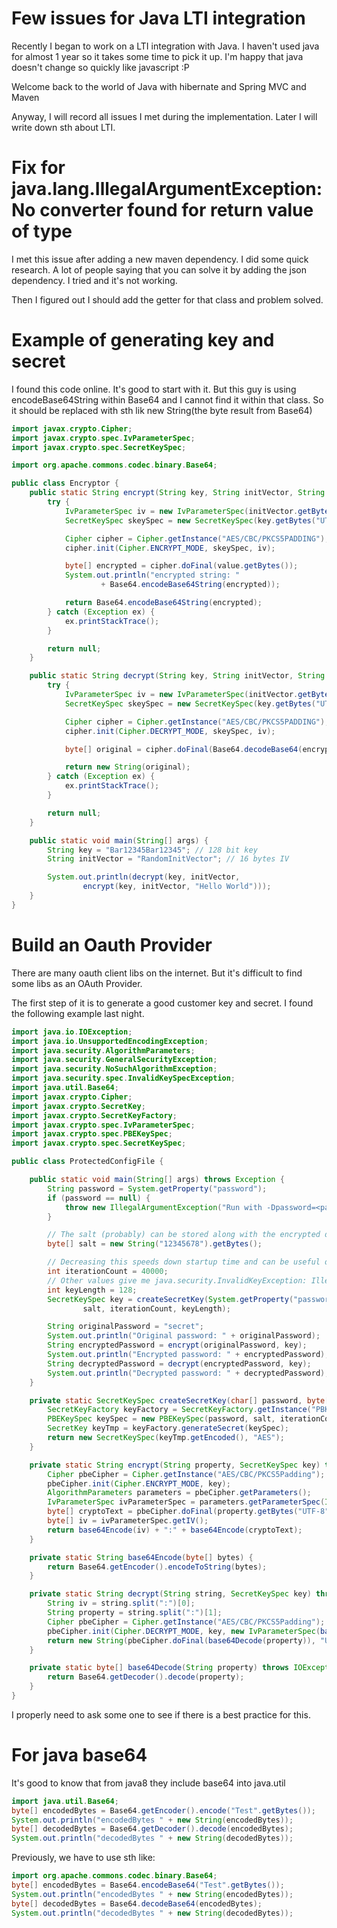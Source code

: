 # Few issues for Java LTI integration

Recently I began to work on a LTI integration with Java. I haven't used java for almost 1 year so it takes some time to pick it up. I'm happy that java doesn't change so quickly like javascript :P  

Welcome back to the world of Java with hibernate and Spring MVC and Maven

Anyway, I will record all issues I met during the implementation. Later I will write down sth about LTI.


# Fix for java.lang.IllegalArgumentException: No converter found for return value of type


I met this issue after adding a new maven dependency. I did some quick research. A lot of people saying that you can solve it by adding the json dependency. I tried and it's not working.

Then I figured out I should add the getter for that class and problem solved.

# Example of generating key and secret

I found this code online. It's good to start with it. But this guy is using encodeBase64String within Base64 and I cannot find it within that class. So it should be replaced with sth lik new String(the byte result from Base64)

```java
import javax.crypto.Cipher;
import javax.crypto.spec.IvParameterSpec;
import javax.crypto.spec.SecretKeySpec;

import org.apache.commons.codec.binary.Base64;

public class Encryptor {
    public static String encrypt(String key, String initVector, String value) {
        try {
            IvParameterSpec iv = new IvParameterSpec(initVector.getBytes("UTF-8"));
            SecretKeySpec skeySpec = new SecretKeySpec(key.getBytes("UTF-8"), "AES");

            Cipher cipher = Cipher.getInstance("AES/CBC/PKCS5PADDING");
            cipher.init(Cipher.ENCRYPT_MODE, skeySpec, iv);

            byte[] encrypted = cipher.doFinal(value.getBytes());
            System.out.println("encrypted string: "
                    + Base64.encodeBase64String(encrypted));

            return Base64.encodeBase64String(encrypted);
        } catch (Exception ex) {
            ex.printStackTrace();
        }

        return null;
    }

    public static String decrypt(String key, String initVector, String encrypted) {
        try {
            IvParameterSpec iv = new IvParameterSpec(initVector.getBytes("UTF-8"));
            SecretKeySpec skeySpec = new SecretKeySpec(key.getBytes("UTF-8"), "AES");

            Cipher cipher = Cipher.getInstance("AES/CBC/PKCS5PADDING");
            cipher.init(Cipher.DECRYPT_MODE, skeySpec, iv);

            byte[] original = cipher.doFinal(Base64.decodeBase64(encrypted));

            return new String(original);
        } catch (Exception ex) {
            ex.printStackTrace();
        }

        return null;
    }

    public static void main(String[] args) {
        String key = "Bar12345Bar12345"; // 128 bit key
        String initVector = "RandomInitVector"; // 16 bytes IV

        System.out.println(decrypt(key, initVector,
                encrypt(key, initVector, "Hello World")));
    }
}
```

# Build an Oauth Provider

There are many oauth client libs on the internet. But it's difficult to find some libs as an OAuth Provider.

The first step of it is to generate a good customer key and secret. I found the following example last night.


```java
import java.io.IOException;
import java.io.UnsupportedEncodingException;
import java.security.AlgorithmParameters;
import java.security.GeneralSecurityException;
import java.security.NoSuchAlgorithmException;
import java.security.spec.InvalidKeySpecException;
import java.util.Base64;
import javax.crypto.Cipher;
import javax.crypto.SecretKey;
import javax.crypto.SecretKeyFactory;
import javax.crypto.spec.IvParameterSpec;
import javax.crypto.spec.PBEKeySpec;
import javax.crypto.spec.SecretKeySpec;

public class ProtectedConfigFile {

    public static void main(String[] args) throws Exception {
        String password = System.getProperty("password");
        if (password == null) {
            throw new IllegalArgumentException("Run with -Dpassword=<password>");
        }

        // The salt (probably) can be stored along with the encrypted data
        byte[] salt = new String("12345678").getBytes();

        // Decreasing this speeds down startup time and can be useful during testing, but it also makes it easier for brute force attackers
        int iterationCount = 40000;
        // Other values give me java.security.InvalidKeyException: Illegal key size or default parameters
        int keyLength = 128;
        SecretKeySpec key = createSecretKey(System.getProperty("password").toCharArray(),
                salt, iterationCount, keyLength);

        String originalPassword = "secret";
        System.out.println("Original password: " + originalPassword);
        String encryptedPassword = encrypt(originalPassword, key);
        System.out.println("Encrypted password: " + encryptedPassword);
        String decryptedPassword = decrypt(encryptedPassword, key);
        System.out.println("Decrypted password: " + decryptedPassword);
    }

    private static SecretKeySpec createSecretKey(char[] password, byte[] salt, int iterationCount, int keyLength) throws NoSuchAlgorithmException, InvalidKeySpecException {
        SecretKeyFactory keyFactory = SecretKeyFactory.getInstance("PBKDF2WithHmacSHA512");
        PBEKeySpec keySpec = new PBEKeySpec(password, salt, iterationCount, keyLength);
        SecretKey keyTmp = keyFactory.generateSecret(keySpec);
        return new SecretKeySpec(keyTmp.getEncoded(), "AES");
    }

    private static String encrypt(String property, SecretKeySpec key) throws GeneralSecurityException, UnsupportedEncodingException {
        Cipher pbeCipher = Cipher.getInstance("AES/CBC/PKCS5Padding");
        pbeCipher.init(Cipher.ENCRYPT_MODE, key);
        AlgorithmParameters parameters = pbeCipher.getParameters();
        IvParameterSpec ivParameterSpec = parameters.getParameterSpec(IvParameterSpec.class);
        byte[] cryptoText = pbeCipher.doFinal(property.getBytes("UTF-8"));
        byte[] iv = ivParameterSpec.getIV();
        return base64Encode(iv) + ":" + base64Encode(cryptoText);
    }

    private static String base64Encode(byte[] bytes) {
        return Base64.getEncoder().encodeToString(bytes);
    }

    private static String decrypt(String string, SecretKeySpec key) throws GeneralSecurityException, IOException {
        String iv = string.split(":")[0];
        String property = string.split(":")[1];
        Cipher pbeCipher = Cipher.getInstance("AES/CBC/PKCS5Padding");
        pbeCipher.init(Cipher.DECRYPT_MODE, key, new IvParameterSpec(base64Decode(iv)));
        return new String(pbeCipher.doFinal(base64Decode(property)), "UTF-8");
    }

    private static byte[] base64Decode(String property) throws IOException {
        return Base64.getDecoder().decode(property);
    }
}
```

I properly need to ask some one to see if there is a best practice for this.

# For java base64

It's good to know that from java8 they include base64 into java.util

```java
import java.util.Base64;
byte[] encodedBytes = Base64.getEncoder().encode("Test".getBytes());
System.out.println("encodedBytes " + new String(encodedBytes));
byte[] decodedBytes = Base64.getDecoder().decode(encodedBytes);
System.out.println("decodedBytes " + new String(decodedBytes));
```

Previously, we have to use sth like:

```java
import org.apache.commons.codec.binary.Base64;
byte[] encodedBytes = Base64.encodeBase64("Test".getBytes());
System.out.println("encodedBytes " + new String(encodedBytes));
byte[] decodedBytes = Base64.decodeBase64(encodedBytes);
System.out.println("decodedBytes " + new String(decodedBytes));
```